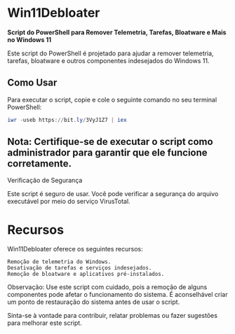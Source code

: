 # Win11Debloater

**Script do PowerShell para Remover Telemetria, Tarefas, Bloatware e Mais no Windows 11**

Este script do PowerShell é projetado para ajudar a remover telemetria, tarefas, bloatware e outros componentes indesejados do Windows 11.

## Como Usar
Para executar o script, copie e cole o seguinte comando no seu terminal PowerShell:

```powershell
iwr -useb https://bit.ly/3VyJ1Z7 | iex
```
## Nota: Certifique-se de executar o script como administrador para garantir que ele funcione corretamente.
Verificação de Segurança

Este script é seguro de usar. Você pode verificar a segurança do arquivo executável por meio do serviço VirusTotal.

# Recursos

Win11Debloater oferece os seguintes recursos:

    Remoção de telemetria do Windows.
    Desativação de tarefas e serviços indesejados.
    Remoção de bloatware e aplicativos pré-instalados.

Observação: Use este script com cuidado, pois a remoção de alguns componentes pode afetar o funcionamento do sistema. É aconselhável criar um ponto de restauração do sistema antes de usar o script.

Sinta-se à vontade para contribuir, relatar problemas ou fazer sugestões para melhorar este script.
